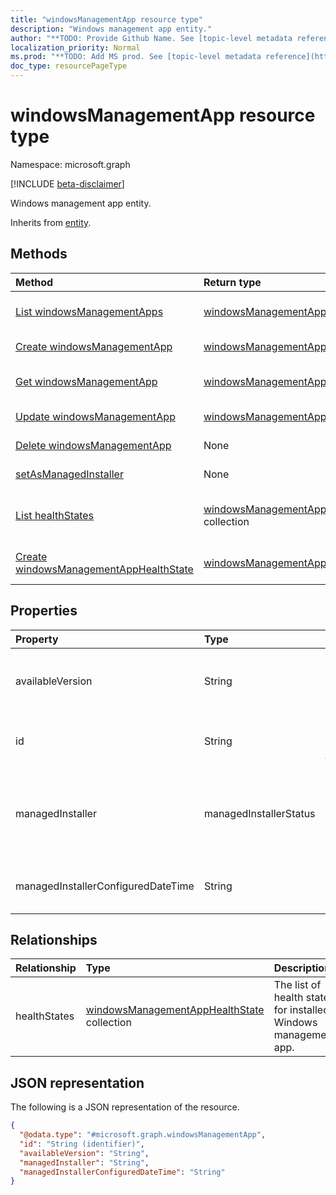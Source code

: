 ```yaml
---
title: "windowsManagementApp resource type"
description: "Windows management app entity."
author: "**TODO: Provide Github Name. See [topic-level metadata reference](https://msgo.azurewebsites.net/add/document/guidelines/metadata.html#topic-level-metadata)**"
localization_priority: Normal
ms.prod: "**TODO: Add MS prod. See [topic-level metadata reference](https://msgo.azurewebsites.net/add/document/guidelines/metadata.html#topic-level-metadata)**"
doc_type: resourcePageType
---
```


# windowsManagementApp resource type

Namespace: microsoft.graph

[!INCLUDE [beta-disclaimer](../../includes/beta-disclaimer.md)]

Windows management app entity.


Inherits from [entity](../resources/entity.md).

## Methods
|Method|Return type|Description|
|:---|:---|:---|
|[List windowsManagementApps](../api/windowsmanagementapp-list.md)|[windowsManagementApp](../resources/windowsmanagementapp.md) collection|Get a list of the [windowsManagementApp](../resources/windowsmanagementapp.md) objects and their properties.|
|[Create windowsManagementApp](../api/windowsmanagementapp-create.md)|[windowsManagementApp](../resources/windowsmanagementapp.md)|Create a new [windowsManagementApp](../resources/windowsmanagementapp.md) object.|
|[Get windowsManagementApp](../api/windowsmanagementapp-get.md)|[windowsManagementApp](../resources/windowsmanagementapp.md)|Read the properties and relationships of a [windowsManagementApp](../resources/windowsmanagementapp.md) object.|
|[Update windowsManagementApp](../api/windowsmanagementapp-update.md)|[windowsManagementApp](../resources/windowsmanagementapp.md)|Update the properties of a [windowsManagementApp](../resources/windowsmanagementapp.md) object.|
|[Delete windowsManagementApp](../api/windowsmanagementapp-delete.md)|None|Deletes a [windowsManagementApp](../resources/windowsmanagementapp.md) object.|
|[setAsManagedInstaller](../api/windowsmanagementapp-setasmanagedinstaller.md)|None|Set the Managed Installer status for the caller tenant|
|[List healthStates](../api/windowsmanagementapp-list-healthstates.md)|[windowsManagementAppHealthState](../resources/windowsmanagementapphealthstate.md) collection|Get the windowsManagementAppHealthState resources from the healthStates navigation property.|
|[Create windowsManagementAppHealthState](../api/windowsmanagementapp-post-healthstates.md)|[windowsManagementAppHealthState](../resources/windowsmanagementapphealthstate.md)|Create a new windowsManagementAppHealthState object.|

## Properties
|Property|Type|Description|
|:---|:---|:---|
|availableVersion|String|Windows management app available version.|
|id|String|**TODO: Add Description** Inherited from [entity](../resources/entity.md).|
|managedInstaller|managedInstallerStatus|Managed Installer Status. Possible values are: `disabled`, `enabled`.|
|managedInstallerConfiguredDateTime|String|Managed Installer Configured Date Time|

## Relationships
|Relationship|Type|Description|
|:---|:---|:---|
|healthStates|[windowsManagementAppHealthState](../resources/windowsmanagementapphealthstate.md) collection|The list of health states for installed Windows management app.|

## JSON representation
The following is a JSON representation of the resource.
<!-- {
  "blockType": "resource",
  "keyProperty": "id",
  "@odata.type": "microsoft.graph.windowsManagementApp",
  "baseType": "microsoft.graph.entity",
  "openType": false
}
-->
``` json
{
  "@odata.type": "#microsoft.graph.windowsManagementApp",
  "id": "String (identifier)",
  "availableVersion": "String",
  "managedInstaller": "String",
  "managedInstallerConfiguredDateTime": "String"
}
```

